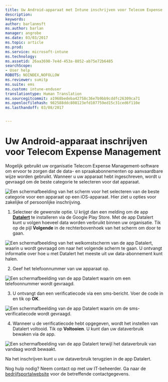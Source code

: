 ```yaml
---
title: Uw Android-apparaat met Intune inschrijven voor Telecom Expense Management
description: 
keywords: 
author: barlanmsft
ms.author: barlan
manager: angrobe
ms.date: 03/03/2017
ms.topic: article
ms.prod: 
ms.service: microsoft-intune
ms.technology: 
ms.assetid: 26aa3698-7e4d-453a-8852-ab75e72b6485
searchScope:
- User help
ROBOTS: NOINDEX,NOFOLLOW
ms.reviewer: sumitp
ms.suite: ems
ms.custom: intune-enduser
translationtype: Human Translation
ms.sourcegitcommit: a1968bedeba42758c36e7b9bb9cddfc26309ca71
ms.openlocfilehash: 982588ddc808123efd107759ed15c31ced6f110e
ms.lasthandoff: 03/08/2017


---
```


# <a name="enroll-your-android-device-in-telecom-expense-management"></a>Uw Android-apparaat inschrijven voor Telecom Expense Management

Mogelijk gebruikt uw organisatie Telecom Expense Management-software om ervoor te zorgen dat de data- en spraakabonnementen op aanvaardbare wijze worden gebruikt. Wanneer u uw apparaat hebt ingeschreven, wordt u gevraagd om de beste categorie te selecteren voor dat apparaat.

  ![Een schermafbeelding van het scherm voor het selecteren van de beste categorie voor een apparaat op een iOS-apparaat. Hier ziet u opties voor zakelijke of persoonlijke inschrijving.](./media/and-enroll-11-tem-select-best-category.png)

1. Selecteer de gewenste optie. U krijgt dan een melding om de app [__Datalert__](https://play.google.com/store/apps/details?id=fr.memobox.databox) te installeren via de Google Play Store. Met de app Datalert kunt u volgen hoeveel data worden verbruikt binnen uw organisatie. Tik op de pijl __Volgende__ in de rechterbovenhoek van het scherm om door te gaan.

  ![Een schermafbeelding van het welkomstscherm van de app Datalert, waarin u wordt gevraagd om naar het volgende scherm te gaan. U ontvangt informatie over hoe u met Datalert het meeste uit uw data-abonnement kunt halen.](./media/and-enroll-12-tem-datalert-setup.png)

2. Geef het telefoonnummer van uw apparaat op.

  ![Een schermafbeelding van de app Datalert waarin om een telefoonnummer wordt gevraagd.](./media/and-enroll-13-tem-datalert-phone-number.png)

3. U ontvangt dan een verificatiecode via een sms-bericht. Voer de code in en tik op __OK__.

  ![Een schermafbeelding van de app Datalert waarin om de sms-verificatiecode wordt gevraagd.](./media/and-enroll-14-tem-datalert-sms.png)

4. Wanneer u de verificatiecode hebt opgegeven, wordt het instellen van Datalert voltooid. Tik op __Voltooien__. U kunt dan uw dataverbruik bewaken via de app.

  ![Een schermafbeelding van de app Datalert terwijl het dataverbruik van vandaag wordt bewaakt.](./media/and-enroll-15-tem-datalert-monitoring-active.png)

Na het inschrijven kunt u uw dataverbruik terugzien in de app Datalert.

Nog hulp nodig? Neem contact op met uw IT-beheerder. Ga naar de [bedrijfsportalwebsite](http://portal.manage.microsoft.com) voor de betreffende contactgegevens.

